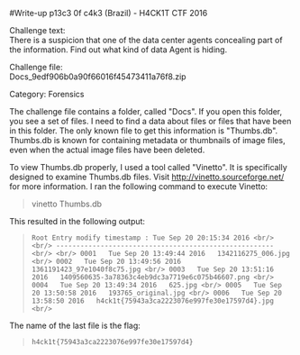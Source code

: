 #Write-up p13c3 0f c4k3 (Brazil) - H4CK1T CTF 2016

Challenge text:<br/>
There is a suspicion that one of the data center agents concealing part of the information. Find out what kind of data Agent is hiding.

Challenge file:<br/>
Docs_9edf906b0a90f66016f45473411a76f8.zip

Category: Forensics

The challenge file contains a folder, called "Docs". If you open this folder, you see a set of files.
I need to find a data about files or files that have been in this folder. The only known file to get this information is "Thumbs.db".
Thumbs.db is known for containing metadata or thumbnails of image files, even when the actual image files have been deleted.

To view Thumbs.db properly, I used a tool called "Vinetto". It is specifically designed to examine Thumbs.db files. Visit http://vinetto.sourceforge.net/ for more information.
I ran the following command to execute Vinetto:

> vinetto Thumbs.db

This resulted in the following output:

>` Root Entry modify timestamp : Tue Sep 20 20:15:34 2016 <br/>
><br/>
> ------------------------------------------------------ <br/>
> <br/>
> 0001   Tue Sep 20 13:49:44 2016   1342116275_006.jpg <br/>
> 0002   Tue Sep 20 13:49:56 2016   1361191423_97e1040f8c75.jpg <br/>
> 0003   Tue Sep 20 13:51:16 2016   1409560635-3a78363c4eb9dc3a7719e6c075b46607.png <br/>
> 0004   Tue Sep 20 13:49:34 2016   625.jpg <br/>
> 0005   Tue Sep 20 13:50:58 2016   193765_original.jpg <br/>
> 0006   Tue Sep 20 13:58:50 2016   h4ck1t{75943a3ca2223076e997fe30e17597d4}.jpg <br/> `

The name of the last file is the flag:
> `h4ck1t{75943a3ca2223076e997fe30e17597d4}`

